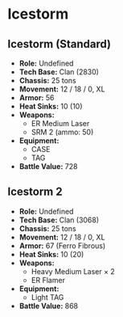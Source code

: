 # Icestorm
## Icestorm (Standard)
- **Role:** Undefined
- **Tech Base:** Clan (2830)
- **Chassis:** 25 tons
- **Movement:** 12 / 18 / 0, XL
- **Armor:** 56
- **Heat Sinks:** 10 (10)
- **Weapons:**
  - ER Medium Laser
  - SRM 2 (ammo: 50)
- **Equipment:**
  - CASE
  - TAG
- **Battle Value:** 728

## Icestorm 2
- **Role:** Undefined
- **Tech Base:** Clan (3068)
- **Chassis:** 25 tons
- **Movement:** 12 / 18 / 0, XL
- **Armor:** 67 (Ferro Fibrous)
- **Heat Sinks:** 10 (20)
- **Weapons:**
  - Heavy Medium Laser × 2
  - ER Flamer
- **Equipment:**
  - Light TAG
- **Battle Value:** 868

